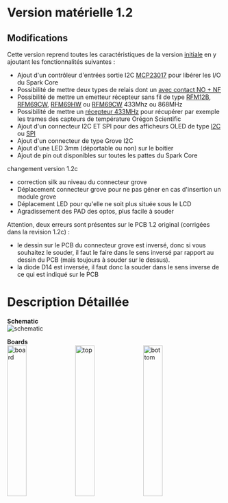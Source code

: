 Version matérielle 1.2
======================

Modifications
-------------
Cette version reprend toutes les caractéristiques de la version [initiale][1] en y ajoutant les fonctionnalités suivantes :

- Ajout d'un contrôleur d'entrées sortie I2C [MCP23017][10] pour libérer les I/O du Spark Core
- Possibilité de mettre deux types de relais dont un [avec contact NO + NF][5]
- Possibilité de mettre un emetteur récepteur sans fil de type [RFM12B][6], [RFM69CW][7], [RFM69HW][8] ou [RFM69CW][9] 433Mhz ou 868MHz
- Possibilité de mettre un [récepteur 433MHz][4] pour récupérer par exemple les trames des capteurs de température Orégon Scientific
- Ajout d'un connecteur I2C ET SPI pour des afficheurs OLED de type [I2C][2] ou [SPI][3]
- Ajout d'un connecteur de type Grove I2C
- Ajout d'une LED 3mm (déportable ou non) sur le boitier 
- Ajout de pin out disponibles sur toutes les pattes du Spark Core

changement version 1.2c 
- correction silk au niveau du connecteur grove
- Déplacement connecteur grove pour ne pas géner en cas d'insertion un module grove
- Déplacement LED pour qu'elle ne soit plus située sous le LCD
- Agradissement des PAD des optos, plus facile à souder

Attention, deux erreurs sont présentes sur le PCB 1.2 original (corrigées dans la revision 1.2c) :
- le dessin sur le PCB du connecteur grove est inversé, donc si vous souhaitez le souder, il faut le faire dans le sens inversé par rapport au dessin du PCB (mais toujours à souder sur le dessus).
- la diode D14 est inversée, il faut donc la souder dans le sens inverse de ce qui est indiqué sur le PCB


Description Détaillée
=====================

**Schematic**  
![schematic](https://raw.github.com/thibdct/programmateur-fil-pilote-wifi/master/Mat%C3%A9riel/1.2/ProgrammateurFilPilote_1.2_Schematic.png)


**Boards**  
<img src="https://raw.github.com/thibdct/programmateur-fil-pilote-wifi/master/Mat%C3%A9riel/1.2/ProgrammateurFilPilote_1.2_Board.png" alt="board" width="30%" height="30%">&nbsp;
<img src="https://raw.github.com/thibdct/programmateur-fil-pilote-wifi/master/Mat%C3%A9riel/1.2/ProgrammateurFilPilote_1.2_Recto.png" alt="top" width="30%" height="30%">&nbsp;
<img src="https://raw.github.com/thibdct/programmateur-fil-pilote-wifi/master/Mat%C3%A9riel/1.2/ProgrammateurFilPilote_1.2_Verso.png" alt="bottom" width="30%" height="30%">


[1]: https://github.com/thibdct/programmateur-fil-pilote-wifi/blob/master/README.md
[2]: http://www.ebay.com/itm/291216700457
[3]: http://www.ebay.com/itm/141371873602
[4]: http://www.ebay.com/itm/290935235157
[5]: http://www.seeedstudio.com/depot/index.php?main_page=opl_info&opl_id=136

[6]: http://www.anarduino.com/details.jsp?pid=142
[7]: http://www.anarduino.com/details.jsp?pid=145
[8]: http://www.anarduino.com/details.jsp?pid=136
[9]: http://www.anarduino.com/details.jsp?pid=122
[10]: http://www.adafruit.com/product/732

